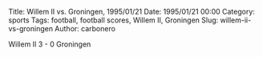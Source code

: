 Title: Willem II vs. Groningen, 1995/01/21
Date: 1995/01/21 00:00
Category: sports
Tags: football, football scores, Willem II, Groningen
Slug: willem-ii-vs-groningen
Author: carbonero


Willem II 3 - 0 Groningen
